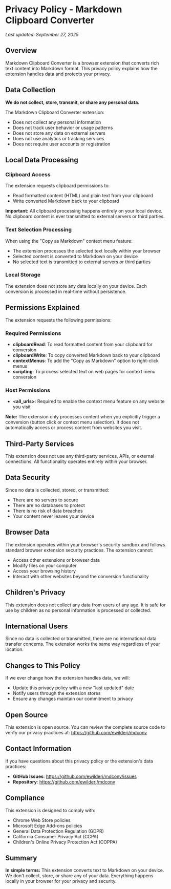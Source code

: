 # Privacy Policy - Markdown Clipboard Converter

*Last updated: September 27, 2025*

## Overview

Markdown Clipboard Converter is a browser extension that converts rich text content into Markdown format. This privacy policy explains how the extension handles data and protects your privacy.

## Data Collection

**We do not collect, store, transmit, or share any personal data.**

The Markdown Clipboard Converter extension:
- Does not collect any personal information
- Does not track user behavior or usage patterns
- Does not store any data on external servers
- Does not use analytics or tracking services
- Does not require user accounts or registration

## Local Data Processing

### Clipboard Access
The extension requests clipboard permissions to:
- Read formatted content (HTML) and plain text from your clipboard
- Write converted Markdown back to your clipboard

**Important:** All clipboard processing happens entirely on your local device. No clipboard content is ever transmitted to external servers or third parties.

### Text Selection Processing
When using the "Copy as Markdown" context menu feature:
- The extension processes the selected text locally within your browser
- Selected content is converted to Markdown on your device
- No selected text is transmitted to external servers or third parties

### Local Storage
The extension does not store any data locally on your device. Each conversion is processed in real-time without persistence.

## Permissions Explained

The extension requests the following permissions:

### Required Permissions
- **clipboardRead**: To read formatted content from your clipboard for conversion
- **clipboardWrite**: To copy converted Markdown back to your clipboard
- **contextMenus**: To add the "Copy as Markdown" option to right-click menus
- **scripting**: To process selected text on web pages for context menu conversion

### Host Permissions
- **<all_urls>**: Required to enable the context menu feature on any website you visit

**Note:** The extension only processes content when you explicitly trigger a conversion (button click or context menu selection). It does not automatically access or process content from websites you visit.

## Third-Party Services

This extension does not use any third-party services, APIs, or external connections. All functionality operates entirely within your browser.

## Data Security

Since no data is collected, stored, or transmitted:
- There are no servers to secure
- There are no databases to protect
- There is no risk of data breaches
- Your content never leaves your device

## Browser Data

The extension operates within your browser's security sandbox and follows standard browser extension security practices. The extension cannot:
- Access other extensions or browser data
- Modify files on your computer
- Access your browsing history
- Interact with other websites beyond the conversion functionality

## Children's Privacy

This extension does not collect any data from users of any age. It is safe for use by children as no personal information is processed or collected.

## International Users

Since no data is collected or transmitted, there are no international data transfer concerns. The extension works the same way regardless of your location.

## Changes to This Policy

If we ever change how the extension handles data, we will:
- Update this privacy policy with a new "last updated" date
- Notify users through the extension stores
- Ensure any changes maintain our commitment to privacy

## Open Source

This extension is open source. You can review the complete source code to verify our privacy practices at: https://github.com/ewilderj/mdconv

## Contact Information

If you have questions about this privacy policy or the extension's data practices:

- **GitHub Issues**: https://github.com/ewilderj/mdconv/issues
- **Repository**: https://github.com/ewilderj/mdconv

## Compliance

This extension is designed to comply with:
- Chrome Web Store policies
- Microsoft Edge Add-ons policies
- General Data Protection Regulation (GDPR)
- California Consumer Privacy Act (CCPA)
- Children's Online Privacy Protection Act (COPPA)

## Summary

**In simple terms:** This extension converts text to Markdown on your device. We don't collect, store, or share any of your data. Everything happens locally in your browser for your privacy and security.